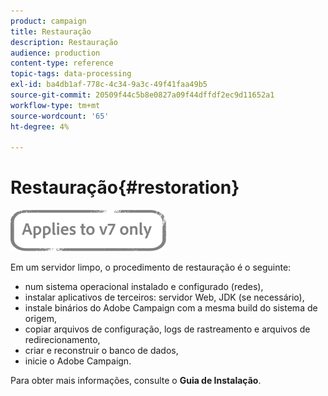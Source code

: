 ```yaml
---
product: campaign
title: Restauração
description: Restauração
audience: production
content-type: reference
topic-tags: data-processing
exl-id: ba4db1af-778c-4c34-9a3c-49f41faa49b5
source-git-commit: 20509f44c5b8e0827a09f44dffdf2ec9d11652a1
workflow-type: tm+mt
source-wordcount: '65'
ht-degree: 4%

---
```


# Restauração{#restoration}

![](../../assets/v7-only.svg)

Em um servidor limpo, o procedimento de restauração é o seguinte:

* num sistema operacional instalado e configurado (redes),
* instalar aplicativos de terceiros: servidor Web, JDK (se necessário),
* instale binários do Adobe Campaign com a mesma build do sistema de origem,
* copiar arquivos de configuração, logs de rastreamento e arquivos de redirecionamento,
* criar e reconstruir o banco de dados,
* inicie o Adobe Campaign.

Para obter mais informações, consulte o **Guia de Instalação**.
